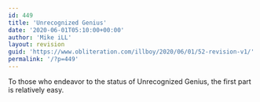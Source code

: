 ```yaml
---
id: 449
title: 'Unrecognized Genius'
date: '2020-06-01T05:10:00+00:00'
author: 'Mike iLL'
layout: revision
guid: 'https://www.obliteration.com/illboy/2020/06/01/52-revision-v1/'
permalink: '/?p=449'
---
```


To those who endeavor to the status of Unrecognized Genius, the first part is relatively easy.